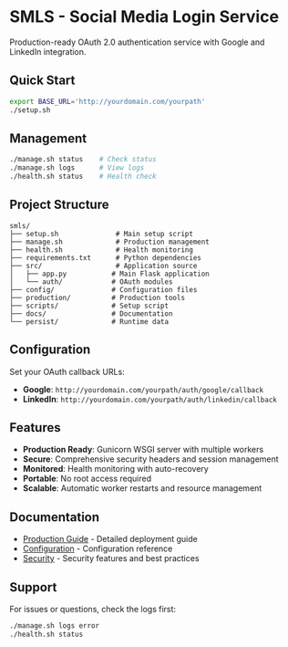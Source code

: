 # SMLS - Social Media Login Service

Production-ready OAuth 2.0 authentication service with Google and LinkedIn integration.

## Quick Start

```bash
export BASE_URL='http://yourdomain.com/yourpath'
./setup.sh
```

## Management

```bash
./manage.sh status    # Check status
./manage.sh logs      # View logs
./health.sh status    # Health check
```

## Project Structure

```
smls/
├── setup.sh              # Main setup script
├── manage.sh             # Production management
├── health.sh             # Health monitoring
├── requirements.txt      # Python dependencies
├── src/                  # Application source
│   ├── app.py           # Main Flask application
│   └── auth/            # OAuth modules
├── config/              # Configuration files
├── production/          # Production tools
├── scripts/             # Setup script
├── docs/                # Documentation
└── persist/             # Runtime data
```

## Configuration

Set your OAuth callback URLs:
- **Google**: `http://yourdomain.com/yourpath/auth/google/callback`
- **LinkedIn**: `http://yourdomain.com/yourpath/auth/linkedin/callback`

## Features

- **Production Ready**: Gunicorn WSGI server with multiple workers
- **Secure**: Comprehensive security headers and session management
- **Monitored**: Health monitoring with auto-recovery
- **Portable**: No root access required
- **Scalable**: Automatic worker restarts and resource management

## Documentation

- [Production Guide](docs/production.md) - Detailed deployment guide
- [Configuration](docs/config.md) - Configuration reference
- [Security](docs/security.md) - Security features and best practices

## Support

For issues or questions, check the logs first:
```bash
./manage.sh logs error
./health.sh status
```